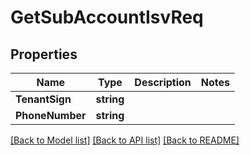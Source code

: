 # GetSubAccountIsvReq

## Properties

Name | Type | Description | Notes
------------ | ------------- | ------------- | -------------
**TenantSign** | **string** |  | 
**PhoneNumber** | **string** |  | 

[[Back to Model list]](../README.md#documentation-for-models) [[Back to API list]](../README.md#documentation-for-api-endpoints) [[Back to README]](../README.md)


